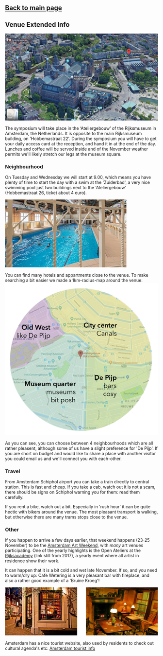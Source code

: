 ## [Back to main page](index.md)



## Venue Extended Info
![Atelier gebouw](/images/google3dSmall.png)

The symposium will take place in the ‘Ateliergebouw’ of the Rijksmuseum in Amsterdam, the Netherlands. It is opposite to the main Rijksmuseum building, on 'Hobbemastraat 22'. During the symposium you will have to get your daily access card at the reception, and hand it in at the end of the day. Lunches and coffee will be served inside and of the November weather permits we'll likely stretch our legs at the museum square. 

### Neighbourhood

On Tuesday and Wednesday we will start at 9.00, which means you have plenty of time to start the day with a swim at the 'Zuiderbad', a very nice swimming pool just two buildings next to the ‘Ateliergebouw’ (Hobbemastraat 26, ticket about 4 euro). 

![zuiderbad](/images/zuiderbad.jpg)


You can find many hotels and appartments close to the venue. To make searching a bit easier we made a 1km-radius-map around the venue:
![map](/images/amsterdammap.png)

As you can see, you can choose between 4 neighbourhoods which are all rather pleasent, although some of us have a slight preference for 'De Pijp'. If you are short on budget and would like to share a place with another visitor you could email us and we'll connect you with each-other. 

### Travel
From Amsterdam Schiphol airport you can take a train directly to central station. This is fast and cheap. If you take a cab, watch out it is not a scam, there should be signs on Schiphol warning you for them: read them carefully. 

If you rent a bike, watch out a bit. Especially in 'rush hour' it can be quite hectic with bikers around the venue. The most pleasant transport is walking, but otherwise there are many trams stops close to the venue.

### Other
If you happen to arrive a few days earlier, that weekend happens (23-25 November) to be the [Amsterdam Art Weekend](https://weekend.amsterdamart.com), with *many* art venues participating. One of the yearly highlights is the Open Ateliers at the [Rijksacademy](https://www.rijksakademie.nl/ENG/rijksakademieopen) (link still from 2017), a yearly event where all artist in residence show their work. 


It can happen that it is a bit cold and wet late November. If so, and you need to warm/dry up: Cafe Wetering is a very pleasant bar with fireplace, and also a rather good example of a 'Bruine Kroeg'!

![cafe](/images/CafeWetering.jpg)

Amsterdam has a nice tourist website, also used by residents to check out cultural agenda's etc: [Amsterdam tourist info](https://www.iamsterdam.com)

